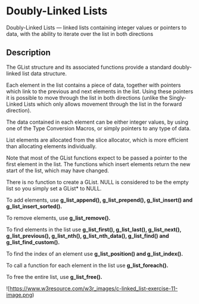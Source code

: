 # Doubly-Linked Lists

Doubly-Linked Lists — linked lists containing integer values or pointers to data, with the ability to iterate over the list in both directions
  

## Description

The GList structure and its associated functions provide a standard doubly-linked list data structure.

Each element in the list contains a piece of data, together with pointers which link to the previous and next elements in the list. Using these pointers it is possible to move through the list in both directions (unlike the Singly-Linked Lists which only allows movement through the list in the forward direction).

The data contained in each element can be either integer values, by using one of the Type Conversion Macros, or simply pointers to any type of data.

List elements are allocated from the slice allocator, which is more efficient than allocating elements individually.

Note that most of the GList functions expect to be passed a pointer to the first element in the list. The functions which insert elements return the new start of the list, which may have changed.

There is no function to create a GList. NULL is considered to be the empty list so you simply set a GList* to NULL.

To add elements, use **g_list_append(), g_list_prepend(), g_list_insert() and g_list_insert_sorted().**

To remove elements, use **g_list_remove().**

To find elements in the list use **g_list_first(), g_list_last(), g_list_next(), g_list_previous(), g_list_nth(), g_list_nth_data(), g_list_find() and g_list_find_custom().**

To find the index of an element use **g_list_position() and g_list_index().**

To call a function for each element in the list use **g_list_foreach().**

To free the entire list, use **g_list_free().**


![https://www.w3resource.com/w3r_images/c-linked_list-exercise-11-image.png)
